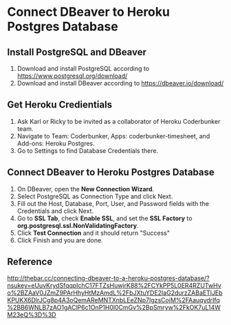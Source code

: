# Connect DBeaver to Heroku Postgres Database

## Install PostgreSQL and DBeaver

1. Download and install PostgreSQL according to https://www.postgresql.org/download/
2. Download and install DBeaver according to https://dbeaver.io/download/

## Get Heroku Credientials

1. Ask Karl or Ricky to be invited as a collaborator of Heroku Coderbunker team.
2. Navigate to Team: Coderbunker, Apps: coderbunker-timesheet, and Add-ons: Heroku Postgres.
3. Go to Settings to find Database Credentials there.

## Connect DBeaver to Heroku Postgres Database

1. On DBeaver, open the <b>New Connection Wizard</b>.
2. Select PostgreSQL as Connection Type and click Next.
3. Fill out the Host, Database, Port, User, and Password fields with the Credentials and click Next.
4. Go to <b>SSL Tab</b>, check <b>Enable SSL</b>, and set the <b>SSL Factory</b> to <b>org.postgresql.ssl.NonValidatingFactory</b>.
5. Click <b>Test Connection</b> and it should return "Success"
6. Click Finish and you are done.

## Reference

http://thebar.cc/connecting-dbeaver-to-a-heroku-postgres-database/?nsukey=eUuvKrydSfqqpIchC17FTZsHuwjrK88%2FCYkPP5L0ER4RZUTwHvo%2BZAaV0JZmZ9PArHhyHtMzAmdL%2FbJXtuYDE2IaG2durzZABaETlJEbKPUKX6DlrJCg8p4A3oQemAReMNTXnbLEeZNp7IgzsCojM%2FAauqydrIfq%2BB6WNLB7zAO1gAClP6c1OnP1H0l0CmGv%2BpSmryw%2FkOK7uL14WM23eQ%3D%3D

